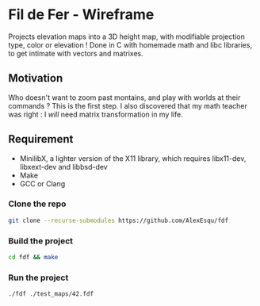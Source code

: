 # Fil de Fer - Wireframe

Projects elevation maps into a 3D height map, with modifiable projection type, color or elevation !
Done in C with homemade math and libc libraries, to get intimate with vectors and matrixes.

## Motivation

Who doesn't want to zoom past montains, and play with worlds at their commands ? This is the first step. 
I also discovered that my math teacher was right : I *will* need matrix transformation in my life.

## Requirement

* MinilibX, a lighter version of the X11 library, which requires libx11-dev, libxext-dev and libbsd-dev
* Make
* GCC or Clang

### Clone the repo

```bash
git clone --recurse-submodules https://github.com/AlexEsqu/fdf
```

### Build the project

```bash
cd fdf && make
```

### Run the project

```bash
./fdf ./test_maps/42.fdf
```
